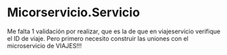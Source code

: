 # Micorservicio.Servicio

Me falta 1 validación por realizar, que es la de que en viajeservicio verifique el ID de viaje. Pero primero necesito construir las uniones con el microservicio de VIAJES!!!
